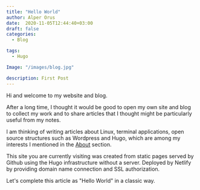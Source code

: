 ```yaml
---
title: "Hello World"
author: Alper Orus
date:  2020-11-05T12:44:40+03:00
draft: false
categories:
  - Blog

tags:
  - Hugo

Image: "/images/blog.jpg"

description: First Post
---
```


Hi and welcome to my website and blog.

After a long time, I thought it would be good to open my own site and blog to collect my work and to share articles that I thought might be particularly useful from my notes.

I am thinking of writing articles about Linux, terminal applications, open source structures such as Wordpress and Hugo, which are among my interests I mentioned in the [About](/about) section.

This site you are currently visiting was created from static pages served by Github using the Hugo infrastructure without a server. Deployed by Netlify by providing domain name connection and SSL authorization.

Let's complete this article as "Hello World" in a classic way.
